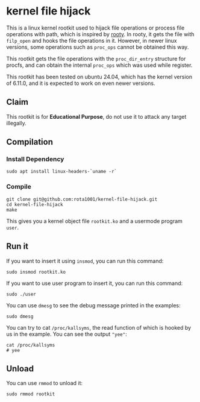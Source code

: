 # kernel file hijack
This is a linux kernel rootkit used to hijack file operations or process file operations with path, which is inspired by [rooty](https://github.com/jermeyyy/rooty).
In rooty, it gets the file with `filp_open` and hooks the file operations in it. However, in newer linux versions, some operations such as `proc_ops` cannot be obtained this way.

This rootkit gets the file operations with the `proc_dir_entry` structure for procfs, and can obtain the internal `proc_ops` which was used while register.

This rootkit has been tested on ubuntu 24.04, which has the kernel version of 6.11.0, and it is expected to work on even newer versions.

## Claim
This rootkit is for **Educational Purpose**, do not use it to attack any target illegally.

## Compilation
### Install Dependency
```
sudo apt install linux-headers-`uname -r`
```
### Compile
```
git clone git@github.com:rota1001/kernel-file-hijack.git
cd kernel-file-hijack
make
```
This gives you a kernel object file `rootkit.ko` and a usermode program `user`.

## Run it
If you want to insert it using `insmod`, you can run this command:
```
sudo insmod rootkit.ko
```
If you want to use user program to insert it, you can run this command:
```
sudo ./user
```
You can use `dmesg` to see the debug message printed in the examples:
```
sudo dmesg
```
You can try to cat `/proc/kallsyms`, the read function of which is hooked by us in the example. You can see the output `"yee"`:
```
cat /proc/kallsyms
# yee
```
## Unload
You can use `rmmod` to unload it:
```
sudo rmmod rootkit
```
